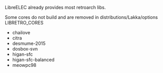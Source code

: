 LibreELEC already provides most retroarch libs. 

Some cores do not build and are removed in distributions/Lakka/options LIBRETRO_CORES
* chailove
* citra 
* desmume-2015
* dosbox-svn
* higan-sfc
* higan-sfc-balanced
* meowpc98